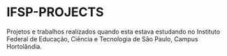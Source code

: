 # IFSP-PROJECTS
Projetos e trabalhos realizados quando esta estava estudando no Instituto Federal de Educação, Ciência e Tecnologia de São Paulo, Campus Hortolândia.
